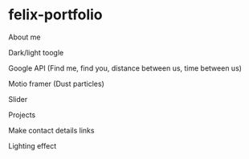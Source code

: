 # felix-portfolio
 About me

Dark/light toogle

Google API (Find me, find you, distance between us, time between us)

Motio framer (Dust particles)

Slider

Projects

Make contact details links

Lighting effect
